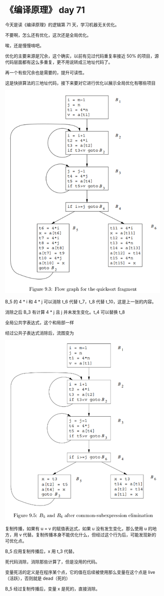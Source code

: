 # 《编译原理》 day 71

今天是读《编译原理》的逻辑第 71 天，学习机器无关优化。

不要啊，怎么还有优化，这次还是全局优化。

唉，还是慢慢啃吧。

优化的主要来源是冗余，这个确实，以前有见过代码重复率接近 50% 的项目，源代码层面都有这么多重复，更不用说转成三地址代码了。

再一个有些冗余也是需要的，提升可读性。

这是快排算法的三地址代码，接下来要对它进行优化以展示全局优化有哪些项目

![](25-graph-1.png)

B_5 的 4 * i 和 4 * j 可以消除 t_6 代替 t_7，t_8 代替 t_10，这是上一张的内容。

消除之后 B_3 有计算 4 * j 且 j 并未发生变化。t_4 可以替换 t_8 

全局公共字表达式，这个和局部一样

经过公共子表达式消除后，流图变为

![](25-graph-2.png)

复制传播，如果有 u = v 的赋值表达式，如果 u 没有发生变化，那么使用 u 的地方，用 v 代替。复制传播本身不能优化什么，但经过这个行为后，可能发现新的可优化点。

B_5 应用复制传播后，x 用 t_3 代替。

死代码消除，消除那些计算了，但是没用的代码。

变量死活的定义是在程序某个点，它的值在后续被使用那么变量在这个点是 live（活跃），否则就是 dead（死的）

B_5 经过复制传播后，变量 x 是死的，直接消除。

